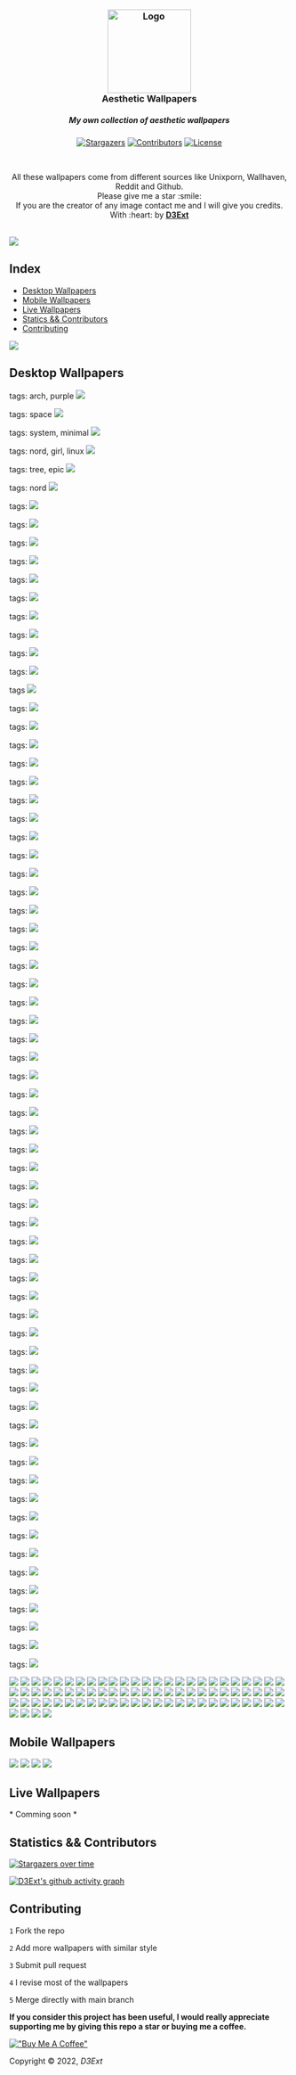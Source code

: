 <h3 align="center">
  <img src="https://raw.githubusercontent.com/D3Ext/aesthetic-wallpapers/main/assets/rounded-shark.png" width="150" heigth="75" alt="Logo"/></br>
  Aesthetic Wallpapers
  <h5 align="center">
    My own collection of aesthetic wallpapers<br>
  </h5>
</h3>

<p align="center">
  <a href="https://github.com/D3Ext/aesthetic-wallpapers/stargazers">
    <img alt="Stargazers" src="https://img.shields.io/github/stars/D3Ext/aesthetic-wallpapers?style=for-the-badge&logo=starship&color=B5E8E0&logoColor=D9E0EE&labelColor=302D41"></a>
  <a href="https://github.com/D3Ext/aesthetic-wallpapers/graphs/contributors">
    <img alt="Contributors" src="https://img.shields.io/github/contributors/D3Ext/aesthetic-wallpapers?style=for-the-badge&logo=gitbook&color=B5E8E0&logoColor=D9E0EE&labelColor=302D41"></a>
  <a href="https://lbesson.mit-license.org/">
    <img alt="License" src="https://img.shields.io/badge/License-MIT-blue.svg?style=for-the-badge&color=B5E8E0&logoColor=D9E0EE&labelColor=302D41"></a>
</p><br>

<p align="center">
All these wallpapers come from different sources like Unixporn, Wallhaven, Reddit and Github.<br>
Please give me a star :smile:<br>
If you are the creator of any image contact me and I will give you credits.<br>
With :heart: by <a href="https://github.com/D3Ext/aesthetic-wallpapers"><b>D3Ext</b></a><br>
</p><br>

<img src="https://raw.githubusercontent.com/D3Ext/aesthetic-wallpapers/main/assets/bar.png">

## Index

- [Desktop Wallpapers](https://github.com/D3Ext/aesthetic-wallpapers#desktop-wallpapers)
- [Mobile Wallpapers](https://github.com/D3Ext/aesthetic-wallpapers#mobile-wallpapers)
- [Live Wallpapers](https://github.com/D3Ext/aesthetic-wallpapers#live-wallpapers)
- [Statics && Contributors](https://github.com/D3Ext/aesthetic-wallpapers#statistics--contributors)
- [Contributing](https://github.com/D3Ext/aesthetic-wallpapers#contributing)

<img src="https://raw.githubusercontent.com/D3Ext/aesthetic-wallpapers/main/assets/bar.png">

## Desktop Wallpapers

tags: arch, purple
<img src="https://raw.githubusercontent.com/D3Ext/aesthetic-wallpapers/main/images/arch_purple.png">

tags: space
<img src="https://raw.githubusercontent.com/D3Ext/aesthetic-wallpapers/main/images/astronaut.jpg">

tags: system, minimal
<img src="https://raw.githubusercontent.com/D3Ext/aesthetic-wallpapers/main/images/alfa.png">

tags: nord, girl, linux
<img src="https://raw.githubusercontent.com/D3Ext/aesthetic-wallpapers/main/images/arch-chan_to.png">

tags: tree, epic
<img src="https://raw.githubusercontent.com/D3Ext/aesthetic-wallpapers/main/images/beautiful.jpg">

tags: nord
<img src="https://raw.githubusercontent.com/D3Ext/aesthetic-wallpapers/main/images/black.jpg">

tags: 
<img src="https://raw.githubusercontent.com/D3Ext/aesthetic-wallpapers/main/images/arch-peace.png">

tags:
<img src="https://raw.githubusercontent.com/D3Ext/aesthetic-wallpapers/main/images/black-white-girl.png">

tags:
<img src="https://raw.githubusercontent.com/D3Ext/aesthetic-wallpapers/main/images/bunny.png">

tags:
<img src="https://raw.githubusercontent.com/D3Ext/aesthetic-wallpapers/main/images/chinese.png">

tags:
<img src="https://raw.githubusercontent.com/D3Ext/aesthetic-wallpapers/main/images/colorful-planets.jpg">

tags:
<img src="https://raw.githubusercontent.com/D3Ext/aesthetic-wallpapers/main/images/catppuccin-rainbow-arch.png">

tags:
<img src="https://raw.githubusercontent.com/D3Ext/aesthetic-wallpapers/main/images/colors.jpg">

tags:
<img src="https://raw.githubusercontent.com/D3Ext/aesthetic-wallpapers/main/images/cron.png">

tags:
<img src="https://raw.githubusercontent.com/D3Ext/aesthetic-wallpapers/main/images/classic-arch.png">

tags:
<img src="https://raw.githubusercontent.com/D3Ext/aesthetic-wallpapers/main/images/cute-town-dark.png">

tags
<img src="https://raw.githubusercontent.com/D3Ext/aesthetic-wallpapers/main/images/cute-town.png">

tags:
<img src="https://raw.githubusercontent.com/D3Ext/aesthetic-wallpapers/main/images/debian.png">

tags:
<img src="https://raw.githubusercontent.com/D3Ext/aesthetic-wallpapers/main/images/forest.png">

tags:
<img src="https://raw.githubusercontent.com/D3Ext/aesthetic-wallpapers/main/images/fox.png">

tags:
<img src="https://raw.githubusercontent.com/D3Ext/aesthetic-wallpapers/main/images/fantasy-woods.jpg">

tags:
<img src="https://raw.githubusercontent.com/D3Ext/aesthetic-wallpapers/main/images/girl.jpg">

tags:
<img src="https://raw.githubusercontent.com/D3Ext/aesthetic-wallpapers/main/images/girl-on-black.png">

tags:
<img src="https://raw.githubusercontent.com/D3Ext/aesthetic-wallpapers/main/images/orbit.png">

tags:
<img src="https://raw.githubusercontent.com/D3Ext/aesthetic-wallpapers/main/images/gray-background.png">

tags:
<img src="https://raw.githubusercontent.com/D3Ext/aesthetic-wallpapers/main/images/hands.jpg">

tags:
<img src="https://raw.githubusercontent.com/D3Ext/aesthetic-wallpapers/main/images/hill-house.png">

tags:
<img src="https://raw.githubusercontent.com/D3Ext/aesthetic-wallpapers/main/images/light-ring.jpg">

tags:
<img src="https://raw.githubusercontent.com/D3Ext/aesthetic-wallpapers/main/images/taza.png">

tags:
<img src="https://raw.githubusercontent.com/D3Ext/aesthetic-wallpapers/main/images/hello-worlds.png">

tags:
<img src="https://raw.githubusercontent.com/D3Ext/aesthetic-wallpapers/main/images/home127-dark.jpg">

tags:
<img src="https://raw.githubusercontent.com/D3Ext/aesthetic-wallpapers/main/images/home127-light.jpg">

tags:
<img src="https://raw.githubusercontent.com/D3Ext/aesthetic-wallpapers/main/images/ign_colorful.png">

tags:
<img src="https://raw.githubusercontent.com/D3Ext/aesthetic-wallpapers/main/images/earth.png">

tags:
<img src="https://raw.githubusercontent.com/D3Ext/aesthetic-wallpapers/main/images/fire-skull.jpg">

tags:
<img src="https://raw.githubusercontent.com/D3Ext/aesthetic-wallpapers/main/images/fractal.png">

tags:
<img src="https://raw.githubusercontent.com/D3Ext/aesthetic-wallpapers/main/images/camp_day.png">

tags:
<img src="https://raw.githubusercontent.com/D3Ext/aesthetic-wallpapers/main/images/3squares.png">

tags:
<img src="https://raw.githubusercontent.com/D3Ext/aesthetic-wallpapers/main/images/japan.png">

tags:
<img src="https://raw.githubusercontent.com/D3Ext/aesthetic-wallpapers/main/images/japan2.jpg">

tags:
<img src="https://raw.githubusercontent.com/D3Ext/aesthetic-wallpapers/main/images/pink-katana.png">

tags:
<img src="https://raw.githubusercontent.com/D3Ext/aesthetic-wallpapers/main/images/jupiter.png">

tags:
<img src="https://raw.githubusercontent.com/D3Ext/aesthetic-wallpapers/main/images/japan3.jpg">

tags:
<img src="https://raw.githubusercontent.com/D3Ext/aesthetic-wallpapers/main/images/katana.jpg">

tags:
<img src="https://raw.githubusercontent.com/D3Ext/aesthetic-wallpapers/main/images/neon-shacks-nord.png">

tags:
<img src="https://raw.githubusercontent.com/D3Ext/aesthetic-wallpapers/main/images/knight.png">

tags:
<img src="https://raw.githubusercontent.com/D3Ext/aesthetic-wallpapers/main/images/landscape2.jpg">

tags:
<img src="https://raw.githubusercontent.com/D3Ext/aesthetic-wallpapers/main/images/lightning.jpg">

tags:
<img src="https://raw.githubusercontent.com/D3Ext/aesthetic-wallpapers/main/images/literal-wallpaper.png">

tags:
<img src="https://raw.githubusercontent.com/D3Ext/aesthetic-wallpapers/main/images/lofi.jpg">


tags:
<img src="https://raw.githubusercontent.com/D3Ext/aesthetic-wallpapers/main/images/manga.png">

tags:
<img src="https://raw.githubusercontent.com/D3Ext/aesthetic-wallpapers/main/images/minim.jpg">

tags:
<img src="https://raw.githubusercontent.com/D3Ext/aesthetic-wallpapers/main/images/minimal_landscape.jpg">

tags:
<img src="https://raw.githubusercontent.com/D3Ext/aesthetic-wallpapers/main/images/moon.png">

tags:
<img src="https://raw.githubusercontent.com/D3Ext/aesthetic-wallpapers/main/images/mountains.png">

tags:
<img src="https://raw.githubusercontent.com/D3Ext/aesthetic-wallpapers/main/images/minimal-purple.jpg">

tags:
<img src="https://raw.githubusercontent.com/D3Ext/aesthetic-wallpapers/main/images/manga-samurai.png">

tags:
<img src="https://raw.githubusercontent.com/D3Ext/aesthetic-wallpapers/main/images/man-colors.jpg">

tags:
<img src="https://raw.githubusercontent.com/D3Ext/aesthetic-wallpapers/main/images/naruto.png">

tags:
<img src="https://raw.githubusercontent.com/D3Ext/aesthetic-wallpapers/main/images/naruto_2.png">

tags:
<img src="https://raw.githubuse
rcontent.com/D3Ext/aesthetic-wallpapers/main/images/nature.jpg">

tags:
<img src="https://raw.githubusercontent.com/D3Ext/aesthetic-wallpapers/main/images/neocity.png">

tags:
<img src="https://raw.githubusercontent.com/D3Ext/aesthetic-wallpapers/main/images/neocity2.jpg">

tags:
<img src="https://raw.githubusercontent.com/D3Ext/aesthetic-wallpapers/main/images/neosamurai.webp">

tags:
<img src="https://raw.githubusercontent.com/D3Ext/aesthetic-wallpapers/main/images/nordic.png">

tags:
<img src="https://raw.githubusercontent.com/D3Ext/aesthetic-wallpapers/main/images/nord-street.png">

tags:
<img src="https://raw.githubusercontent.com/D3Ext/aesthetic-wallpapers/main/images/onepiece.png">

tags:
<img src="https://raw.githubusercontent.com/D3Ext/aesthetic-wallpapers/main/images/pastel-city.png">

tags:
<img src="https://raw.githubusercontent.com/D3Ext/aesthetic-wallpapers/main/images/pastel-car.png">

tags:
<img src="https://raw.githubusercontent.com/D3Ext/aesthetic-wallpapers/main/images/pastel-window.png">

<img src="https://raw.githubusercontent.com/D3Ext/aesthetic-wallpapers/main/images/pixelart_landscape.jpg">

<img src="https://raw.githubusercontent.com/D3Ext/aesthetic-wallpapers/main/images/pixel-earth.png">

<img src="https://raw.githubusercontent.com/D3Ext/aesthetic-wallpapers/main/images/pixel-city.png">

<img src="https://raw.githubusercontent.com/D3Ext/aesthetic-wallpapers/main/images/planets.png">

<img src="https://raw.githubusercontent.com/D3Ext/aesthetic-wallpapers/main/images/platforms.png">

<img src="https://raw.githubusercontent.com/D3Ext/aesthetic-wallpapers/main/images/puppy.jpg">

<img src="https://raw.githubusercontent.com/D3Ext/aesthetic-wallpapers/main/images/rad_samurai.jpg">

<img src="https://raw.githubusercontent.com/D3Ext/aesthetic-wallpapers/main/images/red-forest.jpg">

<img src="https://raw.githubusercontent.com/D3Ext/aesthetic-wallpapers/main/images/rick.jpg">

<img src="https://raw.githubusercontent.com/D3Ext/aesthetic-wallpapers/main/images/river.png">

<img src="https://raw.githubusercontent.com/D3Ext/aesthetic-wallpapers/main/images/rm-rf.jpg">

<img src="https://raw.githubusercontent.com/D3Ext/aesthetic-wallpapers/main/images/robot.jpg">

<img src="https://raw.githubusercontent.com/D3Ext/aesthetic-wallpapers/main/images/rocket.png">

<img src="https://raw.githubusercontent.com/D3Ext/aesthetic-wallpapers/main/images/room.jpg">

<img src="https://raw.githubusercontent.com/D3Ext/aesthetic-wallpapers/main/images/room2.jpg">

<img src="https://raw.githubusercontent.com/D3Ext/aesthetic-wallpapers/main/images/routine.jpg">

<img src="https://raw.githubusercontent.com/D3Ext/aesthetic-wallpapers/main/images/shibainu.jpeg">

<img src="https://raw.githubusercontent.com/D3Ext/aesthetic-wallpapers/main/images/swirls.png">

<img src="https://raw.githubusercontent.com/D3Ext/aesthetic-wallpapers/main/images/tech.png">

<img src="https://raw.githubusercontent.com/D3Ext/aesthetic-wallpapers/main/images/town.jpg">

<img src="https://raw.githubusercontent.com/D3Ext/aesthetic-wallpapers/main/images/two-astronauts.png">

<img src="https://raw.githubusercontent.com/D3Ext/aesthetic-wallpapers/main/images/trees.png">

<img src="https://raw.githubusercontent.com/D3Ext/aesthetic-wallpapers/main/images/yellow-robot.png">

<img src="https://raw.githubusercontent.com/D3Ext/aesthetic-wallpapers/main/images/blue-waves.png">

<img src="https://raw.githubusercontent.com/D3Ext/aesthetic-wallpapers/main/images/pink-clouds.png">

<img src="https://raw.githubusercontent.com/D3Ext/aesthetic-wallpapers/main/images/purple-mountain.png">

<img src="https://raw.githubusercontent.com/D3Ext/aesthetic-wallpapers/main/images/elon-musk.png">

<img src="https://raw.githubusercontent.com/D3Ext/aesthetic-wallpapers/main/images/purple-car.jpg">

<img src="https://raw.githubusercontent.com/D3Ext/aesthetic-wallpapers/main/images/nord-winter.png">

<img src="https://raw.githubusercontent.com/D3Ext/aesthetic-wallpapers/main/images/nord-shanghai.png">

<img src="https://raw.githubusercontent.com/D3Ext/aesthetic-wallpapers/main/images/color-waves.png">

<img src="https://raw.githubusercontent.com/D3Ext/aesthetic-wallpapers/main/images/arch-eagle.png">

<img src="https://raw.githubusercontent.com/D3Ext/aesthetic-wallpapers/main/images/blue-black-girl.png">

<img src="https://raw.githubusercontent.com/D3Ext/aesthetic-wallpapers/main/images/nasa1.png">

<img src="https://raw.githubusercontent.com/D3Ext/aesthetic-wallpapers/main/images/orange-planets.png">

<img src="https://raw.githubusercontent.com/D3Ext/aesthetic-wallpapers/main/images/pastel-japanese-temple.png">

<img src="https://raw.githubusercontent.com/D3Ext/aesthetic-wallpapers/main/images/underwater.png">

<img src="https://raw.githubusercontent.com/D3Ext/aesthetic-wallpapers/main/images/vader.png">

<img src="https://raw.githubusercontent.com/D3Ext/aesthetic-wallpapers/main/images/van.png">

<img src="https://raw.githubusercontent.com/D3Ext/aesthetic-wallpapers/main/images/venom.jpg">

<img src="https://raw.githubusercontent.com/D3Ext/aesthetic-wallpapers/main/images/win-11.png">

<img src="https://raw.githubusercontent.com/D3Ext/aesthetic-wallpapers/main/images/anime-eye-nord.png">

<img src="https://raw.githubusercontent.com/D3Ext/aesthetic-wallpapers/main/images/astronaut-nord.png">

<img src="https://raw.githubusercontent.com/D3Ext/aesthetic-wallpapers/main/images/deer-red-moon.png">

<img src="https://raw.githubusercontent.com/D3Ext/aesthetic-wallpapers/main/images/japanese-house.png">

<img src="https://raw.githubusercontent.com/D3Ext/aesthetic-wallpapers/main/images/pink-mecha.png">

<img src="https://raw.githubusercontent.com/D3Ext/aesthetic-wallpapers/main/images/wallhaven.png">

<img src="https://raw.githubusercontent.com/D3Ext/aesthetic-wallpapers/main/images/wallhaven-28rjj6.png">

<img src="https://raw.githubusercontent.com/wxifuwu/aesthetic-wallpapers/main/images/nord_dots.png">

<img src="https://raw.githubusercontent.com/wxifuwu/aesthetic-wallpapers/main/images/circuits.png">

<img src="https://raw.githubusercontent.com/D3Ext/aesthetic-wallpapers/main/images/abandoned.jpg">

<img src="https://raw.githubusercontent.com/D3Ext/aesthetic-wallpapers/main/images/abstract.jpg">

<img src="https://raw.githubusercontent.com/D3Ext/aesthetic-wallpapers/main/images/anime-chick.jpg">

<img src="https://raw.githubusercontent.com/D3Ext/aesthetic-wallpapers/main/images/astronaut-balloons.jpg">

<img src="https://raw.githubusercontent.com/D3Ext/aesthetic-wallpapers/main/images/astronaut-planet.jpg">

<img src="https://raw.githubusercontent.com/D3Ext/aesthetic-wallpapers/main/images/astronaut-rocket.jpg">

<img src="https://raw.githubusercontent.com/D3Ext/aesthetic-wallpapers/main/images/black-panther.jpg">

<img src="https://raw.githubusercontent.com/D3Ext/aesthetic-wallpapers/main/images/cat.jpg">

<img src="https://raw.githubusercontent.com/D3Ext/aesthetic-wallpapers/main/images/cliff-edge.jpg">

<img src="https://raw.githubusercontent.com/D3Ext/aesthetic-wallpapers/main/images/coffee.jpg">

<img src="https://raw.githubusercontent.com/D3Ext/aesthetic-wallpapers/main/images/deer-forest.jpg">

<img src="https://raw.githubusercontent.com/D3Ext/aesthetic-wallpapers/main/images/demon.jpg">

<img src="https://raw.githubusercontent.com/D3Ext/aesthetic-wallpapers/main/images/forest-bridge.jpg">

<img src="https://raw.githubusercontent.com/D3Ext/aesthetic-wallpapers/main/images/goldfish.jpg">

<img src="https://raw.githubusercontent.com/D3Ext/aesthetic-wallpapers/main/images/green-sun.jpg">

<img src="https://raw.githubusercontent.com/D3Ext/aesthetic-wallpapers/main/images/lake.jpg">

<img src="https://raw.githubusercontent.com/D3Ext/aesthetic-wallpapers/main/images/leave-planet.jpg">

<img src="https://raw.githubusercontent.com/D3Ext/aesthetic-wallpapers/main/images/holy-arch-nordic.png">

<img src="https://raw.githubusercontent.com/D3Ext/aesthetic-wallpapers/main/images/needing-space.jpg">

<img src="https://raw.githubusercontent.com/D3Ext/aesthetic-wallpapers/main/images/neon-lights.jpg">

<img src="https://raw.githubusercontent.com/D3Ext/aesthetic-wallpapers/main/images/odysee.jpg">

<img src="https://raw.githubusercontent.com/D3Ext/aesthetic-wallpapers/main/images/orange-cube.jpg">

<img src="https://raw.githubusercontent.com/D3Ext/aesthetic-wallpapers/main/images/saturn-rings.jpg">

<img src="https://raw.githubusercontent.com/D3Ext/aesthetic-wallpapers/main/images/staircase.jpg">

<img src="https://raw.githubusercontent.com/D3Ext/aesthetic-wallpapers/main/images/wallhaven-9mjw78.png">

<img src="https://raw.githubusercontent.com/D3Ext/aesthetic-wallpapers/main/images/wallhaven-q21vkl.jpg">

<img src="https://raw.githubusercontent.com/D3Ext/aesthetic-wallpapers/main/images/windmill.jpg">

<img src="https://raw.githubusercontent.com/D3Ext/aesthetic-wallpapers/main/images/you-got-this.jpg">

<img src="https://raw.githubusercontent.com/D3Ext/aesthetic-wallpapers/main/assets/bar.png">

## Mobile Wallpapers

<img src="https://raw.githubusercontent.com/D3Ext/aesthetic-wallpapers/main/images/mobile-pacman.jpg">

<img src="https://raw.githubusercontent.com/D3Ext/aesthetic-wallpapers/main/images/astronaut-mobile.png">

<img src="https://raw.githubusercontent.com/D3Ext/aesthetic-wallpapers/main/images/mobile-girl.jpg">

<img src="https://raw.githubusercontent.com/D3Ext/aesthetic-wallpapers/main/assets/bar.png">

## Live Wallpapers

\* Comming soon \*

## Statistics && Contributors

[![Stargazers over time](https://starchart.cc/D3Ext/aesthetic-wallpapers.svg)](https://starchart.cc/D3Ext/aesthetic-wallpapers)

[![D3Ext's github activity graph](https://activity-graph.herokuapp.com/graph?username=D3Ext&theme=dracula)](https://github.com/D3Ext/aesthetic-wallpapers)

## Contributing

```1``` Fork the repo

```2``` Add more wallpapers with similar style

```3``` Submit pull request

```4``` I revise most of the wallpapers

```5``` Merge directly with main branch

**If you consider this project has been useful, I would really appreciate supporting me by giving this repo a star or buying me a coffee.**

[!["Buy Me A Coffee"](https://www.buymeacoffee.com/assets/img/custom_images/orange_img.png)](https://www.buymeacoffee.com/d3ext)

Copyright © 2022, *D3Ext*
